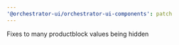 ```yaml
---
'@orchestrator-ui/orchestrator-ui-components': patch
---
```


Fixes to many productblock values being hidden
